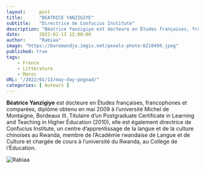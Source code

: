 ```yaml
---
layout:     post 
title:      "BEATRICE YANZIGIYE"
subtitle:   "Directrice de Confucius Institute"
description: "Béatrice Yanzigiye est docteure en Études françaises, francophones et comparées, diplôme obtenu en mai 2009 à l’université Michel de Montaigne, Bordeaux III. Titulaire d’un Postgraduate Certificate in Learning and Teaching in Higher Éducation (2010), "
date:       2022-01-13 12:00:00
author:     "Rabiaa"
image: "https://boremandjo.imgix.net/pexels-photo-6210499.jpeg"
published: true
tags:
    - France 
    - Littérature
    - Maroc
URL: "/2022/01/13/may-day-pognad/"
categories: [ Auteurs ]
---
```


**Béatrice Yanzigiye** est docteure en Études françaises, francophones et comparées, diplôme obtenu en mai 2009 à l’université Michel de Montaigne, Bordeaux III. Titulaire d’un Postgraduate Certificate in Learning and Teaching in Higher Éducation (2010), elle est également directrice de Confucius Institute, un centre d’apprentissage de la langue et de la culture chinoises au Rwanda, membre de l’Académie rwandaise de Langue et de Culture et chargée de cours à l’université du Rwanda, au Collège de l’Éducation.


![Rabiaa](https://boremandjo.imgix.net/B%C3%A9atrice%20Yanzigiye.PNG)

